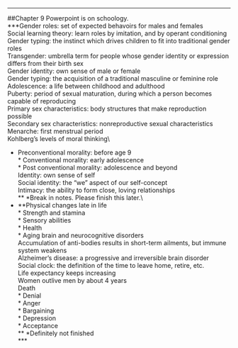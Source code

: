 ------------------------------------------------------------------------

\#\#Chapter 9 Powerpoint is on schoology.\
***Gender roles: set of expected behavoirs for males and females\
Social learning theory: learn roles by imitation, and by operant
conditioning\
Gender typing: the instinct which drives children to fit into
traditional gender roles\
Transgender: umbrella term for people whose gender identity or
expression differs from their birth sex\
Gender identity: own sense of male or female\
Gender typing: the acquisition of a traditional masculine or feminine
role\
Adolescence: a life between childhood and adulthood\
Puberty: period of sexual maturation, during which a person becomes
capable of reproducing\
Primary sex characteristics: body structures that make reproduction
possible\
Secondary sex characteristics: nonreproductive sexual characteristics\
Menarche: first menstrual period\
Kohlberg’s levels of moral thinking\
* Preconventional morality: before age 9\
\* Conventional morality: early adolescence\
\* Post conventional morality: adolescence and beyond\
Identity: own sense of self\
Social identity: the “we” aspect of our self-concept\
Intimacy: the ability to form close, loving relationships\
** *Break in notes. Please finish this later.\
* **Physical changes late in life\
\* Strength and stamina\
\* Sensory abilities\
\* Health\
\* Aging brain and neurocognitive disorders\
Accumulation of anti-bodies results in short-term ailments, but immune
system weakens\
Alzheimer’s disease: a progressive and irreversible brain disorder\
Social clock: the definition of the time to leave home, retire, etc.\
Life expectancy keeps increasing\
Women outlive men by about 4 years\
Death\
\* Denial\
\* Anger\
\* Bargaining\
\* Depression\
\* Acceptance\
** *Definitely not finished\
*\*\*

